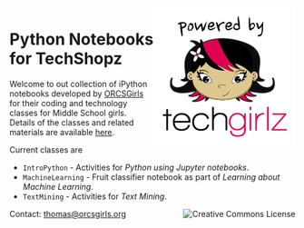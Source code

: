 <img src="IntroPython/Images/PoweredTechGirlz.png" align="right" width="250px">

# Python Notebooks for TechShopz

Welcome to out collection of iPython notebooks developed by [ORCSGirls](http://www.orcsgirls.org) for their coding and technology classes for Middle School girls. Details of the classes and related materials are available [here](http://www.orcsgirls.org/links).

Current classes are

* `IntroPython` - Activities for *Python using Jupyter notebooks*.
* `MachineLearning` - Fruit classifier notebook as part of *Learning about Machine Learning*.
* `TextMining` - Activities for *Text Mining*.

Contact: [thomas@orcsgirls.org](mailto:thomas@orcsgirls.org)
<a rel="license" href="http://creativecommons.org/licenses/by-sa/4.0/"><img alt="Creative Commons License" 
	style="border-width:0" align="right" src="https://i.creativecommons.org/l/by-sa/4.0/88x31.png"/></a>


